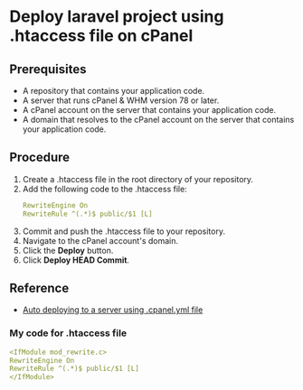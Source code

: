 # Deploy laravel project using .htaccess file on cPanel

## Prerequisites

- A repository that contains your application code.
- A server that runs cPanel & WHM version 78 or later.
- A cPanel account on the server that contains your application code.
- A domain that resolves to the cPanel account on the server that contains your application code.

## Procedure

1.  Create a .htaccess file in the root directory of your repository.
2.  Add the following code to the .htaccess file:
    ```yaml
    RewriteEngine On
    RewriteRule ^(.*)$ public/$1 [L]
    ```
3.  Commit and push the .htaccess file to your repository.
4.  Navigate to the cPanel account's domain.
5.  Click the **Deploy** button.
6.  Click **Deploy HEAD Commit**.

## Reference

- [Auto deploying to a server using .cpanel.yml file](https://documentation.cpanel.net/display/CKB/Auto+deploying+to+a+server+using+.cpanel.yml+file)

### My code for .htaccess file

```yaml
<IfModule mod_rewrite.c>
RewriteEngine On
RewriteRule ^(.*)$ public/$1 [L]
</IfModule>
```
